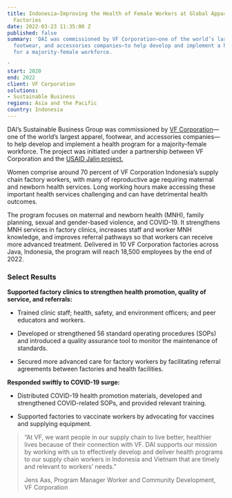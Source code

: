 ```yaml
---
title: Indonesia—Improving the Health of Female Workers at Global Apparel Company’s
  Factories
date: 2022-03-23 11:35:00 Z
published: false
summary: 'DAI was commissioned by VF Corporation—one of the world’s largest apparel,
  footwear, and accessories companies—to help develop and implement a health program
  for a majority-female workforce.

'
start: 2020
end: 2022
client: VF Corporation
solutions:
- Sustainable Business
regions: Asia and the Pacific
country: Indonesia
---
```


DAI’s Sustainable Business Group was commissioned by [VF Corporation](https://www.vfc.com/)—one of the world’s largest apparel, footwear, and accessories companies—to help develop and implement a health program for a majority-female workforce. The project was initiated under a partnership between VF Corporation and the [USAID Jalin project.](https://www.dai.com/our-work/projects/indonesia-jalin)

Women comprise around 70 percent of VF Corporation Indonesia’s supply chain factory workers, with many of reproductive age requiring maternal and newborn health services. Long working hours make accessing these important health services challenging and can have detrimental health outcomes.

The program focuses on maternal and newborn health (MNH), family planning, sexual and gender-based violence, and COVID-19. It strengthens MNH services in factory clinics, increases staff and worker MNH knowledge, and improves referral pathways so that workers can receive more advanced treatment. Delivered in 10 VF Corporation factories across Java, Indonesia, the program will reach 18,500 employees by the end of 2022.

### Select Results

**Supported factory clinics to strengthen health promotion, quality of service, and referrals:**

* Trained clinic staff; health, safety, and environment officers; and peer educators and workers.

* Developed or strengthened 56 standard operating procedures (SOPs) and introduced a quality assurance tool to monitor the maintenance of standards.

* Secured more advanced care for factory workers by facilitating referral agreements between factories and health facilities.

**Responded swiftly to COVID-19 surge:**

* Distributed COVID-19 health promotion materials, developed and strengthened COVID-related SOPs, and provided relevant training.

* Supported factories to vaccinate workers by advocating for vaccines and supplying equipment.

> “At VF, we want people in our supply chain to live better, healthier lives because of their connection with VF. DAI supports our mission by working with us to effectively develop and deliver health programs to our supply chain workers in Indonesia and Vietnam that are timely and relevant to workers’ needs.”
>
> Jens Aas, Program Manager Worker and Community Development, VF Corporation